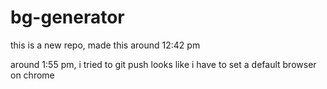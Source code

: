 # bg-generator
this is a new repo, made this around 12:42 pm


around 1:55 pm, i tried to git push
looks like i have to set a default browser on chrome



